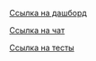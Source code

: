 [Ссылка на дашборд](http://htmlpreview.github.io/?https://github.com/NastyaNasalevich/js--touchsoft/blob/task3/task-03/NastyaNasalevich/dashboard/dashboard.html)

[Ссылка на чат](http://htmlpreview.github.io/?https://github.com/NastyaNasalevich/js--touchsoft/blob/task3/task-03/NastyaNasalevich/chat/chat.html)

[Ссылка на тесты](http://htmlpreview.github.io/?https://github.com/NastyaNasalevich/js--touchsoft/blob/task3/task-03/NastyaNasalevich/dashboard/dashboardTests.html)